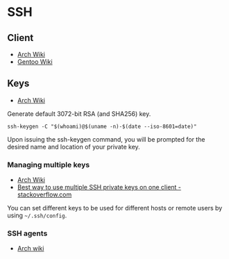 # SSH

## Client

- [Arch Wiki](https://wiki.archlinux.org/title/OpenSSH)
- [Gentoo Wiki](https://wiki.gentoo.org/wiki/SSH)

## Keys

- [Arch Wiki](https://wiki.archlinux.org/title/SSH_keys)

Generate default 3072-bit RSA (and SHA256) key.

```console
ssh-keygen -C "$(whoami)@$(uname -n)-$(date --iso-8601=date)"
```

Upon issuing the ssh-keygen command, you will be prompted for the desired name and location of your private key.

### Managing multiple keys

- [Arch Wiki](https://wiki.archlinux.org/title/SSH_keys#Managing_multiple_keys)
- [Best way to use multiple SSH private keys on one client - stackoverflow.com](https://stackoverflow.com/questions/2419566/best-way-to-use-multiple-ssh-private-keys-on-one-client)

You can set different keys to be used for different hosts or remote users by using `~/.ssh/config`.

### SSH agents

- [Arch wiki](https://wiki.archlinux.org/title/SSH_keys#SSH_agents)
